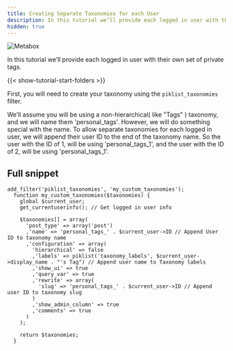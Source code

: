 ```yaml
---
title: Creating Separate Taxonomies for each User
description: In this tutorial we’ll provide each logged in user with their own set of private tags.
hidden: true
---
```


![Metabox](/images/separate-user-taxonomies.jpg)

In this tutorial we’ll provide each logged in user with their own set of private tags.

{{< show-tutorial-start-folders >}}

First, you will need to create your taxonomy using the `piklist_taxonomies` filter.

We’ll assume you will be using a non-hierarchical( like "Tags" ) taxonomy, and we will name them 'personal_tags'. However, we will do something special with the name. To allow separate taxonomies for each logged in user, we will append their user ID to the end of the taxonomy name. So the user with the ID of 1, will be using 'personal_tags_1', and the user with the ID of 2, will be using 'personal_tags_1'.

## Full snippet
```
add_filter('piklist_taxonomies', 'my_custom_taxonomies');
  function my_custom_taxonomies($taxonomies) {
    global $current_user;
    get_currentuserinfo(); // Get logged in user info

    $taxonomies[] = array(
      'post_type' => array('post')
      ,'name' => 'personal_tags_' . $current_user->ID // Append User ID to taxonomy name
      ,'configuration' => array(
        'hierarchical' => false
        ,'labels' => piklist('taxonomy_labels', $current_user->display_name . "'s Tag") // Append user name to Taxonomy labels
        ,'show_ui' => true
        ,'query_var' => true
        ,'rewrite' => array(
          'slug' => 'personal_tags_' . $current_user->ID // Append user ID to taxonomy slug
        )
        ,'show_admin_column' => true
        ,'comments' => true
      )
    );

    return $taxonomies;
  }
 ```
